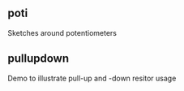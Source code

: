 ## poti
Sketches around potentiometers

## pullupdown
Demo to illustrate pull-up and -down resitor usage
